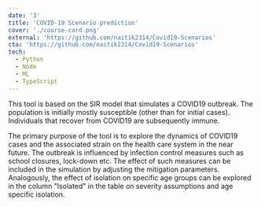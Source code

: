 ```yaml
---
date: '3'
title: 'COVID-19 Scenario prediction'
cover: './course-card.png'
external: 'https://github.com/naitik2314/Covid19-Scenarios'
cta: 'https://github.com/naitik2314/Covid19-Scenarios'
tech:
  - Python
  - Node
  - ML
  - TypeScript
---
```


This tool is based on the SIR model that simulates a COVID19 outbreak. The population is initially mostly susceptible (other than for initial cases). Individuals that recover from COVID19 are subsequently immune.

The primary purpose of the tool is to explore the dynamics of COVID19 cases and the associated strain on the health care system in the near future. The outbreak is influenced by infection control measures such as school closures, lock-down etc. The effect of such measures can be included in the simulation by adjusting the mitigation parameters. Analogously, the effect of isolation on specific age groups can be explored in the column "Isolated" in the table on severity assumptions and age specific isolation.

